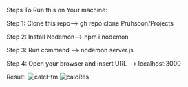 Steps To Run this on Your machine:

Step 1: Clone this repo-->
        gh repo clone Pruhsoon/Projects

Step 2: Install Nodemon-->
        npm i nodemon

Step 3: Run command -->
        nodemon server.js

Step 4: Open your browser and insert URL --> localhost:3000 

Result: ![calcHtm](https://github.com/Pruhsoon/Projects/assets/92383516/2e50c445-9eac-4f20-9e55-20803080497c)
        ![calcRes](https://github.com/Pruhsoon/Projects/assets/92383516/421ea575-515a-4210-be4e-5fb67811768e)


   
